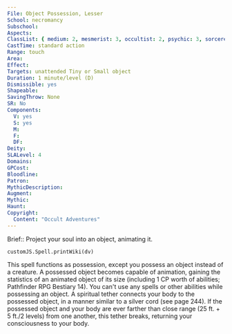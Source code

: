 ```yaml
---
File: Object Possession, Lesser
School: necromancy
Subschool: 
Aspects: 
ClassList: { medium: 2, mesmerist: 3, occultist: 2, psychic: 3, sorcerer: 4, wizard: 4, spiritualist: 3, witch: 4 }
CastTime: standard action
Range: touch
Area: 
Effect: 
Targets: unattended Tiny or Small object
Duration: 1 minute/level (D)
Dismissible: yes
Shapeable: 
SavingThrow: None
SR: No
Components:
  V: yes
  S: yes
  M: 
  F: 
  DF: 
Deity: 
SLALevel: 4
Domains: 
GPCost: 
Bloodline: 
Patron: 
MythicDescription: 
Augment: 
Mythic: 
Haunt: 
Copyright:
  Content: "Occult Adventures"
---
```

Brief:: Project your soul into an object, animating it.

```dataviewjs
customJS.Spell.printWiki(dv)
```

This spell functions as possession, except you possess an object instead of a creature.  A possessed object becomes capable of animation, gaining the statistics of an animated object of its size (including 1 CP worth of abilities; Pathfinder RPG Bestiary 14). You can't use any spells or other abilities while possessing an object.  A spiritual tether connects your body to the possessed object, in a manner similar to a silver cord (see page 244). If the possessed object and your body are ever farther than close range (25 ft. + 5 ft./2 levels) from one another, this tether breaks, returning your consciousness to your body.
